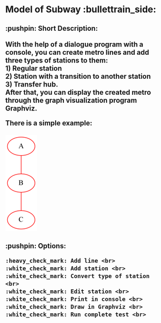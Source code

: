 <h1> Model of Subway :bullettrain_side: </h1>
  <h2>
  <p>
  :pushpin: Short Description: <br> <br>
  With the help of a dialogue program with a console, you can create metro lines and add three types of stations to them: <br> 
  1) Regular station <br>
  2) Station with a transition to another station <br> 
  3) Transfer hub. <br>
  After that, you can display the created metro through the graph visualization program Graphviz.
  </p>
  
  There is a simple example: <br> <br>
  <img src = "https://github.com/Sborzov456/subway-model/blob/master/img/subway.png">
  </h2>
  
  <h2>
  :pushpin: Options: <br> 
  
    :heavy_check_mark: Add line <br>
    :white_check_mark: Add station <br>
    :white_check_mark: Convert type of station <br>
    :white_check_mark: Edit station <br>
    :white_check_mark: Print in console <br>
    :white_check_mark: Draw in Graphviz <br>
    :white_check_mark: Run complete test <br>
  
  </h2>
